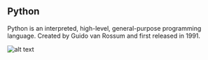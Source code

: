 ## Python
Python is an interpreted, high-level, general-purpose programming language. Created by Guido van Rossum and first released in 1991.

![alt text](https://github.com/bacdillon/Python/tree/master/Crash%20Course/image.jpg)
